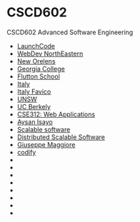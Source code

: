 # CSCD602
CSCD602 Advanced Software Engineering

- [LaunchCode](https://www.youtube.com/@CodeWithCarrie/playlists)
- [WebDev NorthEastern](https://www.youtube.com/@WebDevTV)
- [New Orelens](https://www.youtube.com/@teddydev/playlists)
- [Georgia College](https://www.youtube.com/@TomTsiliopoulos)
- [Flutton School](https://www.youtube.com/@MarcMajcher)
- [Italy](https://www.youtube.com/@luigidr)
- [Italy Favico](https://www.youtube.com/@fulcorno)
- [UNSW](https://www.youtube.com/@haydensmith369)
- [UC Berkely](https://www.youtube.com/@webdevatberkeley7546/playlists)
- [CSE312: Web Applications](https://cse312.com/)
- [Aysan Isayo](https://www.youtube.com/@aysanisayo8647/videos)
- [Scalable software](https://www.youtube.com/@SteveTarzia)
- [Distributed Scalable Software](https://www.youtube.com/@domagesky/featured)
- [Giuseppe Maggiore](https://www.youtube.com/@giuseppemag/playlists)
- [codify](https://www.youtube.com/watch?v=HNwaTFEUHSs&list=PLKG9s9gYKALDPPQd1Sh7c0zBf5LuJI4SP)
- []()
- []()
- []()
- []()
- []()
- []()
- []()
- []()
